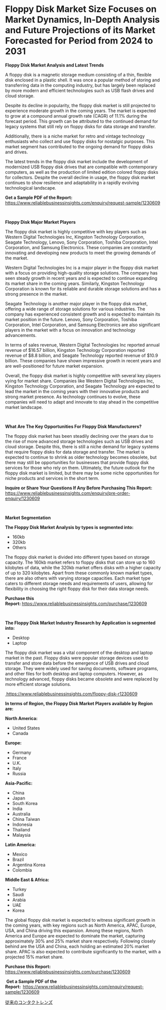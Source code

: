 <p><h1>Floppy Disk Market Size Focuses on Market Dynamics, In-Depth Analysis and Future Projections of its Market Forecasted for Period from 2024 to 2031</h1></p><p><strong>Floppy Disk Market Analysis and Latest Trends</strong></p>
<p><p>A floppy disk is a magnetic storage medium consisting of a thin, flexible disk enclosed in a plastic shell. It was once a popular method of storing and transferring data in the computing industry, but has largely been replaced by more modern and efficient technologies such as USB flash drives and cloud storage.</p><p>Despite its decline in popularity, the floppy disk market is still projected to experience moderate growth in the coming years. The market is expected to grow at a compound annual growth rate (CAGR) of 11.1% during the forecast period. This growth can be attributed to the continued demand for legacy systems that still rely on floppy disks for data storage and transfer.</p><p>Additionally, there is a niche market for retro and vintage technology enthusiasts who collect and use floppy disks for nostalgic purposes. This market segment has contributed to the ongoing demand for floppy disks and drives.</p><p>The latest trends in the floppy disk market include the development of modernized USB floppy disk drives that are compatible with contemporary computers, as well as the production of limited edition colored floppy disks for collectors. Despite the overall decline in usage, the floppy disk market continues to show resilience and adaptability in a rapidly evolving technological landscape.</p></p>
<p><strong>Get a Sample PDF of the Report:&nbsp;</strong> <a href="https://www.reliablebusinessinsights.com/enquiry/request-sample/1230609">https://www.reliablebusinessinsights.com/enquiry/request-sample/1230609</a></p>
<p>&nbsp;</p>
<p><strong>Floppy Disk Major Market Players</strong></p>
<p><p>The floppy disk market is highly competitive with key players such as Western Digital Technologies Inc, Kingston Technology Corporation, Seagate Technology, Lenovo, Sony Corporation, Toshiba Corporation, Intel Corporation, and Samsung Electronics. These companies are constantly innovating and developing new products to meet the growing demands of the market.</p><p>Western Digital Technologies Inc is a major player in the floppy disk market with a focus on providing high-quality storage solutions. The company has seen steady growth in recent years and is expected to continue expanding its market share in the coming years. Similarly, Kingston Technology Corporation is known for its reliable and durable storage solutions and has a strong presence in the market.</p><p>Seagate Technology is another major player in the floppy disk market, offering a wide range of storage solutions for various industries. The company has experienced consistent growth and is expected to maintain its market position in the future. Lenovo, Sony Corporation, Toshiba Corporation, Intel Corporation, and Samsung Electronics are also significant players in the market with a focus on innovation and technology advancements.</p><p>In terms of sales revenue, Western Digital Technologies Inc reported annual revenue of $16.57 billion, Kingston Technology Corporation reported revenue of $8.8 billion, and Seagate Technology reported revenue of $10.9 billion. These companies have shown impressive growth in recent years and are well-positioned for future market expansion.</p><p>Overall, the floppy disk market is highly competitive with several key players vying for market share. Companies like Western Digital Technologies Inc, Kingston Technology Corporation, and Seagate Technology are expected to lead the market in the coming years with their innovative products and strong market presence. As technology continues to evolve, these companies will need to adapt and innovate to stay ahead in the competitive market landscape.</p></p>
<p>&nbsp;</p>
<p><strong>What Are The Key Opportunities For Floppy Disk Manufacturers?</strong></p>
<p><p>The floppy disk market has been steadily declining over the years due to the rise of more advanced storage technologies such as USB drives and cloud storage. Despite this, there is still a niche demand for legacy systems that require floppy disks for data storage and transfer. The market is expected to continue to shrink as older technology becomes obsolete, but there may still be opportunities for businesses that provide floppy disk services for those who rely on them. Ultimately, the future outlook for the floppy disk market is limited, but there may be some niche opportunities for niche products and services in the short term.</p></p>
<p><strong>Inquire or Share Your Questions If Any Before Purchasing This Report:</strong> <a href="https://www.reliablebusinessinsights.com/enquiry/pre-order-enquiry/1230609">https://www.reliablebusinessinsights.com/enquiry/pre-order-enquiry/1230609</a></p>
<p>&nbsp;</p>
<p><strong>Market Segmentation</strong></p>
<p><strong>The Floppy Disk Market Analysis by types is segmented into:</strong></p>
<p><ul><li>160kb</li><li>320kb</li><li>Others</li></ul></p>
<p><p>The floppy disk market is divided into different types based on storage capacity. The 160kb market refers to floppy disks that can store up to 160 kilobytes of data, while the 320kb market offers disks with a higher capacity of up to 320 kilobytes. Apart from these commonly known market types, there are also others with varying storage capacities. Each market type caters to different storage needs and requirements of users, allowing for flexibility in choosing the right floppy disk for their data storage needs.</p></p>
<p><strong>Purchase this Report:&nbsp;</strong><a href="https://www.reliablebusinessinsights.com/purchase/1230609">https://www.reliablebusinessinsights.com/purchase/1230609</a></p>
<p>&nbsp;</p>
<p><strong>The Floppy Disk Market Industry Research by Application is segmented into:</strong></p>
<p><ul><li>Desktop</li><li>Laptop</li></ul></p>
<p><p>The floppy disk market was a vital component of the desktop and laptop market in the past. Floppy disks were popular storage devices used to transfer and store data before the emergence of USB drives and cloud storage. They were widely used for saving documents, software programs, and other files for both desktop and laptop computers. However, as technology advanced, floppy disks became obsolete and were replaced by more efficient storage solutions.</p></p>
<p><a href="https://www.reliablebusinessinsights.com/floppy-disk-r1230609">&nbsp;https://www.reliablebusinessinsights.com/floppy-disk-r1230609</a></p>
<p><strong>In terms of Region, the Floppy Disk Market Players available by Region are:</strong></p>
<p>
    <p> <strong> North America: </strong>
        <ul>
            <li>United States</li>
            <li>Canada</li>
        </ul>
        </p> 
    <p> <strong> Europe: </strong>
        <ul>
            <li>Germany</li>
            <li>France</li>
            <li>U.K.</li>
            <li>Italy</li>
            <li>Russia</li>
        </ul>
        </p> 
    <p> <strong> Asia-Pacific: </strong>
        <ul>
            <li>China</li>
            <li>Japan</li>
            <li>South Korea</li>
            <li>India</li>
            <li>Australia</li>
            <li>China Taiwan</li>
            <li>Indonesia</li>
            <li>Thailand</li>
            <li>Malaysia</li>
        </ul>
        </p> 
    <p> <strong> Latin America: </strong>
        <ul>
            <li>Mexico</li>
            <li>Brazil</li>
            <li>Argentina Korea</li>
            <li>Colombia</li>
        </ul>
        </p> 
    <p> <strong> Middle East & Africa: </strong>
        <ul>
            <li>Turkey</li>
            <li>Saudi</li>
            <li>Arabia</li>
            <li>UAE</li>
            <li>Korea</li>
        </ul>
    </p>
    </p>
<p><p>The global floppy disk market is expected to witness significant growth in the coming years, with key regions such as North America, APAC, Europe, USA, and China driving this expansion. Among these regions, North America and Europe are expected to dominate the market, capturing approximately 30% and 25% market share respectively. Following closely behind are the USA and China, each holding an estimated 20% market share. APAC is also expected to contribute significantly to the market, with a projected 15% market share.</p></p>
<p><strong>Purchase this Report: </strong><a href="https://www.reliablebusinessinsights.com/purchase/1230609">https://www.reliablebusinessinsights.com/purchase/1230609</a></p>
<p>&nbsp;<strong>Get a Sample PDF of the Report:&nbsp;&nbsp;</strong><a href="https://www.reliablebusinessinsights.com/enquiry/request-sample/1230609">https://www.reliablebusinessinsights.com/enquiry/request-sample/1230609</a></p>
<p><strong></strong></p>
<p><p><a href="https://github.com/pepo3k/Market-Research-Report-List-3/blob/main/629889731680.md">従来のコンタクトレンズ</a></p></p>